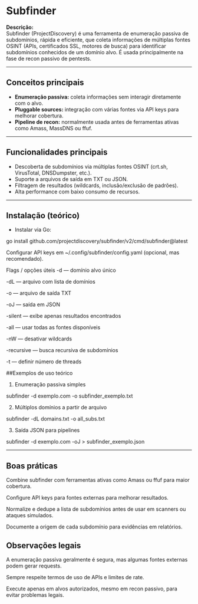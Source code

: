 # Subfinder

**Descrição:**  
Subfinder (ProjectDiscovery) é uma ferramenta de enumeração passiva de subdomínios, rápida e eficiente, que coleta informações de múltiplas fontes OSINT (APIs, certificados SSL, motores de busca) para identificar subdomínios conhecidos de um domínio alvo. É usada principalmente na fase de recon passivo de pentests.

---

## Conceitos principais
- **Enumeração passiva:** coleta informações sem interagir diretamente com o alvo.  
- **Pluggable sources:** integração com várias fontes via API keys para melhorar cobertura.  
- **Pipeline de recon:** normalmente usada antes de ferramentas ativas como Amass, MassDNS ou ffuf.  

---

## Funcionalidades principais
- Descoberta de subdomínios via múltiplas fontes OSINT (crt.sh, VirusTotal, DNSDumpster, etc.).  
- Suporte a arquivos de saída em TXT ou JSON.  
- Filtragem de resultados (wildcards, inclusão/exclusão de padrões).  
- Alta performance com baixo consumo de recursos.  

---

## Instalação (teórico)
- Instalar via Go:

go install github.com/projectdiscovery/subfinder/v2/cmd/subfinder@latest

Configurar API keys em ~/.config/subfinder/config.yaml (opcional, mas recomendado).

Flags / opções úteis
-d <domain> — domínio alvo único

-dL <file> — arquivo com lista de domínios

-o <outfile> — arquivo de saída TXT

-oJ — saída em JSON

-silent — exibe apenas resultados encontrados

-all — usar todas as fontes disponíveis

-nW — desativar wildcards

-recursive — busca recursiva de subdomínios

-t <threads> — definir número de threads

##Exemplos de uso teórico
1) Enumeração passiva simples

subfinder -d exemplo.com -o subfinder_exemplo.txt

2) Múltiplos domínios a partir de arquivo

subfinder -dL domains.txt -o all_subs.txt

3) Saída JSON para pipelines

subfinder -d exemplo.com -oJ > subfinder_exemplo.json

---

## Boas práticas
Combine subfinder com ferramentas ativas como Amass ou ffuf para maior cobertura.

Configure API keys para fontes externas para melhorar resultados.

Normalize e dedupe a lista de subdomínios antes de usar em scanners ou ataques simulados.

Documente a origem de cada subdomínio para evidências em relatórios.

## Observações legais
A enumeração passiva geralmente é segura, mas algumas fontes externas podem gerar requests.

Sempre respeite termos de uso de APIs e limites de rate.

Execute apenas em alvos autorizados, mesmo em recon passivo, para evitar problemas legais.
